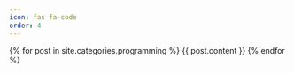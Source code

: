 ```yaml
---
icon: fas fa-code
order: 4
---
```


{% for post in site.categories.programming %}
  {{ post.content }}
{% endfor %}
